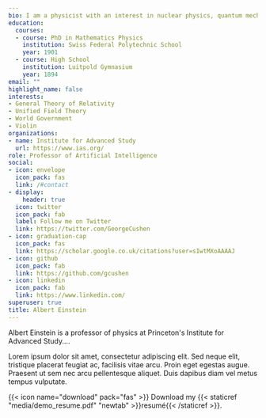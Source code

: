 ```yaml
---
bio: I am a physicist with an interest in nuclear physics, quantum mechanics and world government. 
education:
  courses:
  - course: PhD in Mathematics Physics
    institution: Swiss Federal Polytechnic School
    year: 1901
  - course: High School
    institution: Luitpold Gymnasium
    year: 1894
email: ""
highlight_name: false
interests:
- General Theory of Relativity
- Unified Field Theory
- World Government
- Violin 
organizations:
- name: Institute for Advanced Study
  url: https://www.ias.org/
role: Professor of Artificial Intelligence
social:
- icon: envelope
  icon_pack: fas
  link: /#contact
- display:
    header: true
  icon: twitter
  icon_pack: fab
  label: Follow me on Twitter
  link: https://twitter.com/GeorgeCushen
- icon: graduation-cap
  icon_pack: fas
  link: https://scholar.google.co.uk/citations?user=sIwtMXoAAAAJ
- icon: github
  icon_pack: fab
  link: https://github.com/gcushen
- icon: linkedin
  icon_pack: fab
  link: https://www.linkedin.com/
superuser: true
title: Albert Einstein
---
```


Albert Einstein is a professor of physics at Princeton's Institute for Advanced Study....

Lorem ipsum dolor sit amet, consectetur adipiscing elit. Sed neque elit, tristique placerat feugiat ac, facilisis vitae arcu. Proin eget egestas augue. Praesent ut sem nec arcu pellentesque aliquet. Duis dapibus diam vel metus tempus vulputate.

{{< icon name="download" pack="fas" >}} Download my {{< staticref "media/demo_resume.pdf" "newtab" >}}resumé{{< /staticref >}}.
